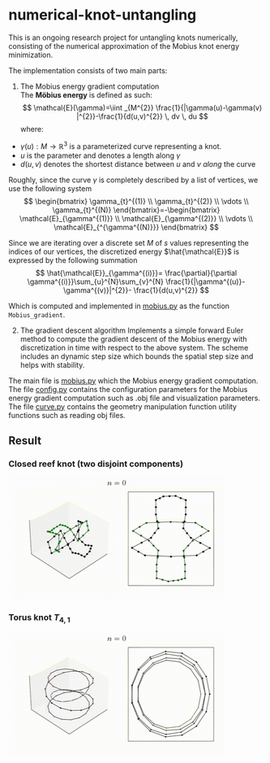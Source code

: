 # numerical-knot-untangling

This is an ongoing research project for untangling knots numerically, consisting of the numerical approximation of the Mobius knot energy minimization.  

The implementation consists of two main parts:
1. The Mobius energy gradient computation\
The **Möbius energy** is defined as such:
 $$
\mathcal{E}(\gamma)=\iint _{M^{2}} \frac{1}{|\gamma(u)-\gamma(v) |^{2}}-\frac{1}{d(u,v)^{2}} \, dv \, du 
$$
where:
- $\gamma(u):M\to\mathbb{R}^{3}$ is a parameterized curve representing a knot.
- $u$ is the parameter and denotes a length along $\gamma$
- $d(u,v)$ denotes the shortest distance  between $u$ and  $v$ *along* the curve 

Roughly, since the curve $\gamma$ is completely described by a list of vertices, we use the following system
$$
\begin{bmatrix}
\gamma_{t}^{(1)} \\
\gamma_{t}^{(2)} \\
\vdots \\
\gamma_{t}^{(N)}
\end{bmatrix}=-\begin{bmatrix}
\mathcal{E}_{\gamma^{(1)}} \\
\mathcal{E}_{\gamma^{(2)}} \\
\vdots \\
\mathcal{E}_{^{\gamma^{(N)}}}
\end{bmatrix}
$$

Since we are iterating over a discrete set $M$ of $s$ values representing the indices of our vertices, the discretized energy $\hat{\mathcal{E}}$ is expressed by the following summation
$$
\hat{\mathcal{E}}_{\gamma^{(i)}}= \frac{\partial}{\partial \gamma^{(i)}}\sum_{u}^{N}\sum_{v}^{N} \frac{1}{|\gamma^{(u)}-\gamma^{(v)}|^{2}}- \frac{1}{d(u,v)^{2}}
$$

Which is computed and implemented in [mobius.py](mobius.py) as the function `Mobius_gradient`.

2. The gradient descent algorithm
Implements a simple forward Euler method to compute the gradient descent of the Mobius energy with discretization in time with respect to the above system. 
The scheme includes an dynamic step size which bounds the spatial step size and helps with stability.

The main file is [mobius.py](mobius.py) which the Mobius energy gradient computation. \
The file [config.py](config.py) contains the configuration parameters for the Mobius energy gradient computation such as .obj file and visualization parameters.\
The file [curve.py](curve.py) contains the geometry manipulation function utility functions such as reading obj files.

## Result
### Closed reef knot (two disjoint components)
![reefknot.gif](./assets/reeefknot.gif)
### Torus knot $T_{4,1}$
![torus.gif](./assets/torus.gif)
